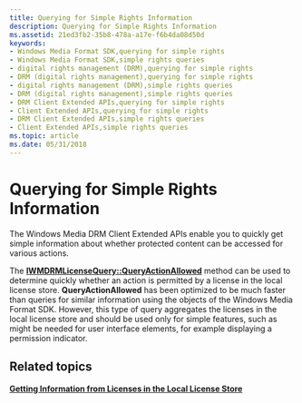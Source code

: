 ```yaml
---
title: Querying for Simple Rights Information
description: Querying for Simple Rights Information
ms.assetid: 21ed3fb2-35b8-478a-a17e-f6b4da08d50d
keywords:
- Windows Media Format SDK,querying for simple rights
- Windows Media Format SDK,simple rights queries
- digital rights management (DRM),querying for simple rights
- DRM (digital rights management),querying for simple rights
- digital rights management (DRM),simple rights queries
- DRM (digital rights management),simple rights queries
- DRM Client Extended APIs,querying for simple rights
- Client Extended APIs,querying for simple rights
- DRM Client Extended APIs,simple rights queries
- Client Extended APIs,simple rights queries
ms.topic: article
ms.date: 05/31/2018
---
```


# Querying for Simple Rights Information

The Windows Media DRM Client Extended APIs enable you to quickly get simple information about whether protected content can be accessed for various actions.

The [**IWMDRMLicenseQuery::QueryActionAllowed**](iwmdrmlicensequery-queryactionallowed.md) method can be used to determine quickly whether an action is permitted by a license in the local license store. **QueryActionAllowed** has been optimized to be much faster than queries for similar information using the objects of the Windows Media Format SDK. However, this type of query aggregates the licenses in the local license store and should be used only for simple features, such as might be needed for user interface elements, for example displaying a permission indicator.

## Related topics

<dl> <dt>

[**Getting Information from Licenses in the Local License Store**](getting-information-from-licenses-in-the-local-license-store.md)
</dt> </dl>

 

 




